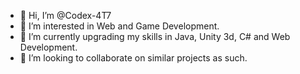 - 👋 Hi, I’m @Codex-4T7
- 👀 I’m interested in Web and Game Development.
- 🌱 I’m currently upgrading my skills in Java, Unity 3d, C# and Web Development.
- 💞️ I’m looking to collaborate on similar projects as such.

<!---
Codex-4T7/Codex-4T7 is a ✨ special ✨ repository because its `README.md` (this file) appears on your GitHub profile.
You can click the Preview link to take a look at your changes.
--->
